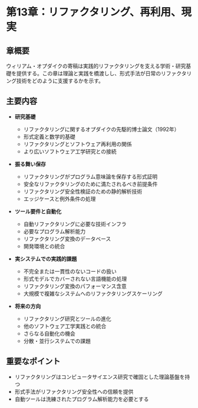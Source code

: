 # 第13章：リファクタリング、再利用、現実

## 章概要
ウィリアム・オプダイクの寄稿は実践的リファクタリングを支える学術・研究基礎を提供する。この章は理論と実践を橋渡しし、形式手法が日常のリファクタリング技術をどのように支援するかを示す。

## 主要内容
- **研究基礎**
  - リファクタリングに関するオプダイクの先駆的博士論文（1992年）
  - 形式定義と数学的基礎
  - リファクタリングとソフトウェア再利用の関係
  - より広いソフトウェア工学研究との接続

- **振る舞い保存**
  - リファクタリングがプログラム意味論を保存する形式証明
  - 安全なリファクタリングのために満たされるべき前提条件
  - リファクタリング安全性検証のための静的解析技術
  - エッジケースと例外条件の処理

- **ツール要件と自動化**
  - 自動リファクタリングに必要な技術インフラ
  - 必要なプログラム解析能力
  - リファクタリング変換のデータベース
  - 開発環境との統合

- **実システムでの実践的課題**
  - 不完全または一貫性のないコードの扱い
  - 形式モデルでカバーされない言語機能の処理
  - リファクタリング変換のパフォーマンス含意
  - 大規模で複雑なシステムへのリファクタリングスケーリング

- **将来の方向**
  - リファクタリング研究とツールの進化
  - 他のソフトウェア工学実践との統合
  - さらなる自動化の機会
  - 分散・並行システムでの課題

## 重要なポイント
- リファクタリングはコンピュータサイエンス研究で確固とした理論基盤を持つ
- 形式手法がリファクタリング安全性への信頼を提供
- 自動ツールは洗練されたプログラム解析能力を必要とする